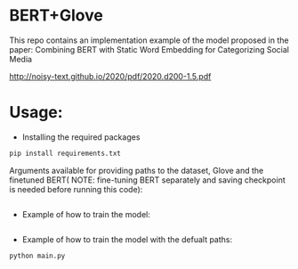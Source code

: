 # BERT+Glove
This repo contains an implementation example of the model proposed in the paper:  Combining BERT with Static Word Embedding for Categorizing Social Media 

http://noisy-text.github.io/2020/pdf/2020.d200-1.5.pdf


# Usage:
* Installing the required packages
``` python
pip install requirements.txt
``` 
Arguments available for providing paths to the dataset, Glove and the finetuned BERT( NOTE:  fine-tuning BERT separately and saving checkpoint is needed before running this code):
``` python

``` 

* Example of how to train the model:
``` python

``` 

* Example of how to train the model with the defualt paths:
``` python
python main.py
``` 




